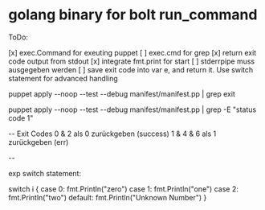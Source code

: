# golang binary for bolt run_command


ToDo:

[x] exec.Command for exeuting puppet
[ ] exec.cmd for grep
[x] return exit code output from stdout
[x] integrate fmt.print for start
[ ] stderrpipe muss ausgegeben werden
[ ] save exit code into var e, and return it. Use switch statement for advanced handling

puppet apply --noop --test --debug manifest/manifest.pp | grep exit

puppet apply --noop --test --debug manifest/manifest.pp | grep -E "status code 1"


-- 
Exit Codes
0 & 2 als 0 zurückgeben (success)
1 & 4 & 6 als 1 zurückgeben (err)

--

exp switch statement:

switch i {
    case 0: fmt.Println("zero")
    case 1: fmt.Println("one")
    case 2: fmt.Println("two")
    default: fmt.Println("Unknown Number")
}